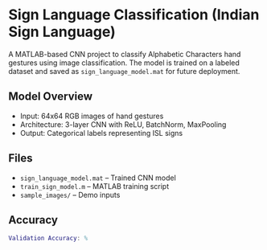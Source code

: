 # Sign Language Classification (Indian Sign Language)

A MATLAB-based CNN project to classify Alphabetic Characters hand gestures using image classification. The model is trained on a labeled dataset and saved as `sign_language_model.mat` for future deployment.

## Model Overview

- Input: 64x64 RGB images of hand gestures
- Architecture: 3-layer CNN with ReLU, BatchNorm, MaxPooling
- Output: Categorical labels representing ISL signs

## Files

- `sign_language_model.mat` – Trained CNN model
- `train_sign_model.m` – MATLAB training script
- `sample_images/` – Demo inputs

## Accuracy

```matlab
Validation Accuracy: %
